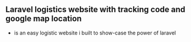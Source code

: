 ## Laravel logistics website with tracking code and google map location
- is an easy logistic website i built to show-case the power of laravel

